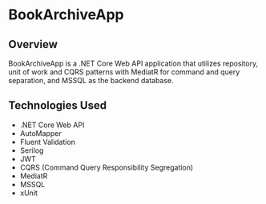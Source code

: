 # BookArchiveApp

## Overview
BookArchiveApp is a .NET Core Web API application that utilizes repository, unit of work and CQRS patterns with MediatR for command and query separation, and MSSQL as the backend database.

## Technologies Used
- .NET Core Web API
- AutoMapper
- Fluent Validation
- Serilog
- JWT
- CQRS (Command Query Responsibility Segregation)
- MediatR
- MSSQL
- xUnit
